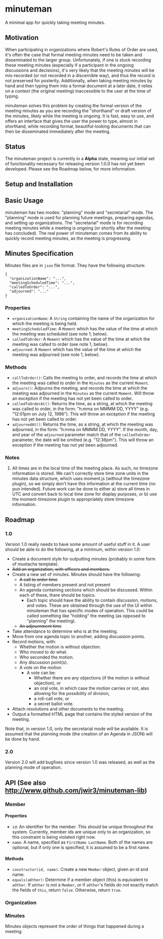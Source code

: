 # minuteman
A minimal app for quickly taking meeting minutes.

## Motivation
When participating in organizations where Robert's Rules of Order are used, it's often the case that formal meeting minutes need to be taken and disseminated to the larger group. Unfortunately, if one is stuck recording these meeting minutes (especially if a participant in the ongoing discussions and decisions), it's very likely that the meeting minutes will be mis-recorded (or not recorded in a discernible way), and thus the record is not preserved for posterity. Additionally, when taking meeting minutes by hand and then typing them into a formal document at a later date, it relies on a context (the original meeting) inaccessible to the user at the time of typing.

minuteman solves this problem by creating the formal version of the meeting minutes as you are recording the "shorthand" or draft version of the minutes, likely while the meeting is ongoing. It is fast, easy to use, and offers an interface that gives the user the power to type, almost in shorthand, while recording formal, beautiful-looking documents that can then be disseminated immediately after the meeting.  

## Status
The minuteman project is currently in a **Alpha** state, meaning our initial set of functionality necessary for releasing version 1.0.0 has not yet been developed. Please see the Roadmap below, for more information.

## Setup and Installation

## Basic Usage
minuteman has two modes: "planning" mode and "secretarial" mode. The "planning" mode is used for planning future meetings, preparing agendas, and setting up organizations. The "secretarial" mode is for recording meeting minutes while a meeting is ongoing (or shortly after the meeting has concluded). The real power of minuteman comes from its ability to quickly record meeting minutes, as the meeting is progressing.

## Minutes Specification
Minutes files are in `json` file format. They have the following structure:
```
{
  "organizationName": "...",
  "meetingScheduledTime": "...",
  "calledToOrder": "...",
  "adjourned": "..."
}
```

### Properties
  * `organizationName`: A `String` containing the name of the organization for which the meeting is being held.
  * `meetingScheduledTime`: A `Moment` which has the value of the time at which the meeting was scheduled (see note 1, below).
  * `calledToOrder`: A `Moment` which has the value of the time at which the meeting was called to order (see note 1, below).
  * `adjourned`: A `Moment` which has the value of the time at which the meeting was adjourned (see note 1, below).

### Methods
  * `callToOrder()`: Calls the meeting to order, and records the time at which the meeting was called to order in the `Minutes` as the current `Moment`.
  * `adjourn()`: Adjourns the meeting, and records the time at which the meeting was adjourned in the `Minutes` as the current `Moment`. Will throw an exception if the meeting has not yet been called to order.
  * `calledToOrderAt()`: Returns the time, as a string, at which the meeting was called to order, in the form: "h:mma on MMMM DD, YYYY" (e.g. "12:01pm on July 12, 1996"). This will throw an exception if the meeting has not yet been called to order.
  * `adjournedAt()`: Returns the time, as a string, at which the meeting was adjourned, in the form: "h:mma on MMMM DD, YYYY". If the month, day, and year of the `adjourned` parameter match that of the `calledToOrder` parameter, the date will be omitted (e.g. "12:36pm"). This will throw an exception if the meeting has not yet been adjourned.

### Notes
  1. All times are in the local time of the meeting place. As such, no timezone information is stored. We can't correctly store time zone units in the minutes data structure, which uses moment.js (without the timezone plugin), so we simply don't have this information at the current time (no pun intended). Future work can be done to either a) store all times in UTC and convert back to local time zone for display purposes, or b) use the moment-timezone plugin to appropriately store timezone information.

## Roadmap
### 1.0
Version 1.0 really needs to have some amount of useful stuff in it. A user should be able to do the following, at a minimum, within version 1.0:

  * Create a document style for outputting minutes (probably in some form of mustache template).
  * ~~Add an organization, with officers and members.~~
  * Create a new set of minutes. Minutes should have the following:
    - ~~A call to order time~~
    - A listing of members present and not present
    - An agenda containing sections which should be discussed. Within each of these, there should be topics.
      - Each topic should have the ability to contain discussion, motions, and votes. These are obtained through the use of the UI within minuteman that has specific modes of operation. This could be called something like "holding" the meeting (as opposed to "planning" the meeting).
    - ~~An adjournment time~~
  * Take attendance to determine who is at the meeting.
  * Move from one agenda topic to another, adding discussion points.
  * Record motions, with:
    - Whether the motion is without objection.
    - Who moved to do what.
    - Who seconded the motion.
    - Any discussion point(s).
    - A vote on the motion
      - A vote can be:
        - Whether there are any objections (if the motion is without objection), or
        - an oral vote, in which case the motion carries or not, also allowing for the possibility of division,
        - a roll-call vote, or
        - a secret ballot vote.
  * Attach resolutions and other documents to the meeting.
  * Output a formatted HTML page that contains the styled version of the meeting.

  Note that, in version 1.0, only the secretarial mode will be available. It is assumed that the planning mode (the creation of an Agenda in JSON) will be done by hand.

### 2.0
Version 2.0 will add bugfixes since version 1.0 was released, as well as the planning mode of operation.

## API (See also http://www.github.com/jwir3/minuteman-lib)
### Member
#### Properties
  * `id`: An identifier for the member. This should be unique throughout the system. Currently, member ids are unique only to an organization, so this constraint is being violated right now.
  * `name`: A name, specified as `FirstName LastName`. Both of the names are optional, but if only one is specified, it is assumed to be a first name.

#### Methods
  * `constructor(id, name)`: Create a new `Member` object, given an id and name.
  * `equals(aOther)`: Determine if a member object (this) is equivalent to `aOther`. If `aOther` is not a `Member`, or if `aOther`'s fields do not exactly match the fields of `this`, return `false`. Otherwise, return `true`.

### Organization

### Minutes
Minutes objects represent the order of things that happened during a meeting.
